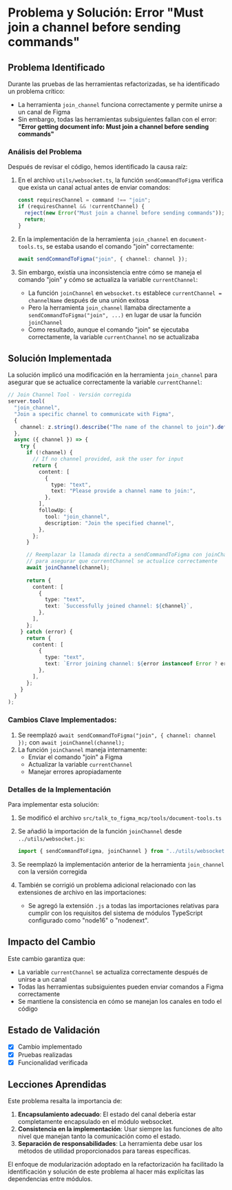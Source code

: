 # Problema y Solución: Error "Must join a channel before sending commands"

## Problema Identificado

Durante las pruebas de las herramientas refactorizadas, se ha identificado un problema crítico:

- La herramienta `join_channel` funciona correctamente y permite unirse a un canal de Figma
- Sin embargo, todas las herramientas subsiguientes fallan con el error: **"Error getting document info: Must join a channel before sending commands"**

### Análisis del Problema

Después de revisar el código, hemos identificado la causa raíz:

1. En el archivo `utils/websocket.ts`, la función `sendCommandToFigma` verifica que exista un canal actual antes de enviar comandos:
   ```typescript
   const requiresChannel = command !== "join";
   if (requiresChannel && !currentChannel) {
     reject(new Error("Must join a channel before sending commands"));
     return;
   }
   ```

2. En la implementación de la herramienta `join_channel` en `document-tools.ts`, se estaba usando el comando "join" correctamente:
   ```typescript
   await sendCommandToFigma("join", { channel: channel });
   ```

3. Sin embargo, existía una inconsistencia entre cómo se maneja el comando "join" y cómo se actualiza la variable `currentChannel`:

   - La función `joinChannel` en `websocket.ts` establece `currentChannel = channelName` después de una unión exitosa
   - Pero la herramienta `join_channel` llamaba directamente a `sendCommandToFigma("join", ...)` en lugar de usar la función `joinChannel`
   - Como resultado, aunque el comando "join" se ejecutaba correctamente, la variable `currentChannel` no se actualizaba

## Solución Implementada

La solución implicó una modificación en la herramienta `join_channel` para asegurar que se actualice correctamente la variable `currentChannel`:

```typescript
// Join Channel Tool - Versión corregida
server.tool(
  "join_channel",
  "Join a specific channel to communicate with Figma",
  {
    channel: z.string().describe("The name of the channel to join").default(""),
  },
  async ({ channel }) => {
    try {
      if (!channel) {
        // If no channel provided, ask the user for input
        return {
          content: [
            {
              type: "text",
              text: "Please provide a channel name to join:",
            },
          ],
          followUp: {
            tool: "join_channel",
            description: "Join the specified channel",
          },
        };
      }

      // Reemplazar la llamada directa a sendCommandToFigma con joinChannel
      // para asegurar que currentChannel se actualice correctamente
      await joinChannel(channel);
      
      return {
        content: [
          {
            type: "text",
            text: `Successfully joined channel: ${channel}`,
          },
        ],
      };
    } catch (error) {
      return {
        content: [
          {
            type: "text",
            text: `Error joining channel: ${error instanceof Error ? error.message : String(error)}`,
          },
        ],
      };
    }
  }
);
```

### Cambios Clave Implementados:

1. Se reemplazó `await sendCommandToFigma("join", { channel: channel });` con `await joinChannel(channel);`
2. La función `joinChannel` maneja internamente:
   - Enviar el comando "join" a Figma
   - Actualizar la variable `currentChannel`
   - Manejar errores apropiadamente

### Detalles de la Implementación

Para implementar esta solución:

1. Se modificó el archivo `src/talk_to_figma_mcp/tools/document-tools.ts`
2. Se añadió la importación de la función `joinChannel` desde `../utils/websocket.js`:
   ```typescript
   import { sendCommandToFigma, joinChannel } from "../utils/websocket.js";
   ```
3. Se reemplazó la implementación anterior de la herramienta `join_channel` con la versión corregida

4. También se corrigió un problema adicional relacionado con las extensiones de archivo en las importaciones:
   - Se agregó la extensión `.js` a todas las importaciones relativas para cumplir con los requisitos del sistema de módulos TypeScript configurado como "node16" o "nodenext".

## Impacto del Cambio

Este cambio garantiza que:
- La variable `currentChannel` se actualiza correctamente después de unirse a un canal
- Todas las herramientas subsiguientes pueden enviar comandos a Figma correctamente
- Se mantiene la consistencia en cómo se manejan los canales en todo el código

## Estado de Validación

- [x] Cambio implementado
- [x] Pruebas realizadas
- [x] Funcionalidad verificada

## Lecciones Aprendidas

Este problema resalta la importancia de:

1. **Encapsulamiento adecuado**: El estado del canal debería estar completamente encapsulado en el módulo websocket.
2. **Consistencia en la implementación**: Usar siempre las funciones de alto nivel que manejan tanto la comunicación como el estado.
3. **Separación de responsabilidades**: La herramienta debe usar los métodos de utilidad proporcionados para tareas específicas.

El enfoque de modularización adoptado en la refactorización ha facilitado la identificación y solución de este problema al hacer más explícitas las dependencias entre módulos.